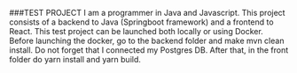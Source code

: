 ###TEST PROJECT
I am a programmer in Java and Javascript. This project consists of a backend to Java (Springboot framework) and a frontend to React. This test project can be launched both locally or using Docker. Before launching the docker, go to the backend folder and make mvn clean install. Do not forget that I connected my Postgres DB. After that, in the front folder do yarn install and yarn build.
